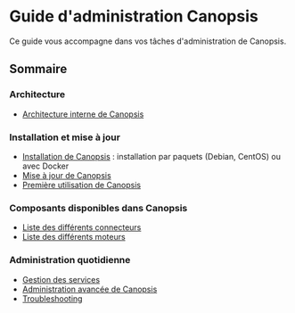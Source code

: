 # Guide d'administration Canopsis

Ce guide vous accompagne dans vos tâches d'administration de Canopsis.

## Sommaire

### Architecture

*  [Architecture interne de Canopsis](architecture-interne/index.md)

### Installation et mise à jour

*  [Installation de Canopsis](installation/index.md) : installation par paquets (Debian, CentOS) ou avec Docker
*  [Mise à jour de Canopsis](mise-a-jour/index.md)
*  [Première utilisation de Canopsis](exemples-interconnexions/index.md)

### Composants disponibles dans Canopsis

*  [Liste des différents connecteurs](../interconnexions/)
*  [Liste des différents moteurs](moteurs/index.md)

### Administration quotidienne

*  [Gestion des services](gestion-services/index.md)
*  [Administration avancée de Canopsis](administration-avancee/index.md)
*  [Troubleshooting](troubleshooting/index.md)
